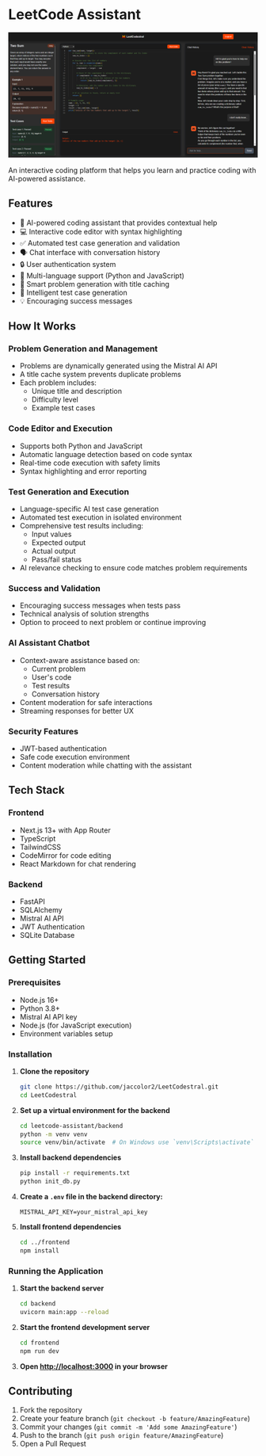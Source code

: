 ﻿# LeetCode Assistant

![Frontend Example](frontend_example.png)

An interactive coding platform that helps you learn and practice coding with AI-powered assistance.

## Features

- 🤖 AI-powered coding assistant that provides contextual help
- 💻 Interactive code editor with syntax highlighting
- ✅ Automated test case generation and validation
- 🗣️ Chat interface with conversation history
- 🔒 User authentication system
- 🔄 Multi-language support (Python and JavaScript)
- 🎯 Smart problem generation with title caching
- 🧪 Intelligent test case generation
- 💡 Encouraging success messages

## How It Works

### Problem Generation and Management

- Problems are dynamically generated using the Mistral AI API
- A title cache system prevents duplicate problems
- Each problem includes:
  - Unique title and description
  - Difficulty level
  - Example test cases


### Code Editor and Execution

- Supports both Python and JavaScript
- Automatic language detection based on code syntax
- Real-time code execution with safety limits
- Syntax highlighting and error reporting


### Test Generation and Execution

- Language-specific AI test case generation
- Automated test execution in isolated environment
- Comprehensive test results including:
  - Input values
  - Expected output
  - Actual output
  - Pass/fail status
- AI relevance checking to ensure code matches problem requirements

### Success and Validation

- Encouraging success messages when tests pass
- Technical analysis of solution strengths
- Option to proceed to next problem or continue improving


### AI Assistant Chatbot

- Context-aware assistance based on:
  - Current problem
  - User's code
  - Test results
  - Conversation history
- Content moderation for safe interactions
- Streaming responses for better UX

### Security Features

- JWT-based authentication
- Safe code execution environment
- Content moderation while chatting with the assistant


## Tech Stack

### Frontend

- Next.js 13+ with App Router
- TypeScript
- TailwindCSS
- CodeMirror for code editing
- React Markdown for chat rendering

### Backend

- FastAPI
- SQLAlchemy
- Mistral AI API
- JWT Authentication
- SQLite Database

## Getting Started

### Prerequisites

- Node.js 16+
- Python 3.8+
- Mistral AI API key
- Node.js (for JavaScript execution)
- Environment variables setup

### Installation

1. **Clone the repository**

    ```bash
    git clone https://github.com/jaccolor2/LeetCodestral.git
    cd LeetCodestral
    ```

2. **Set up a virtual environment for the backend**

    ```bash
    cd leetcode-assistant/backend
    python -m venv venv
    source venv/bin/activate  # On Windows use `venv\Scripts\activate`
    ```

3. **Install backend dependencies**

    ```bash
    pip install -r requirements.txt
    python init_db.py
    ```

4. **Create a `.env` file in the backend directory:**

    ```env
    MISTRAL_API_KEY=your_mistral_api_key
    ```

5. **Install frontend dependencies**

    ```bash
    cd ../frontend
    npm install
    ```

### Running the Application

1. **Start the backend server**

    ```bash
    cd backend
    uvicorn main:app --reload
    ```

2. **Start the frontend development server**

    ```bash
    cd frontend
    npm run dev
    ```

3. **Open [http://localhost:3000](http://localhost:3000) in your browser**


## Contributing

1. Fork the repository
2. Create your feature branch (`git checkout -b feature/AmazingFeature`)
3. Commit your changes (`git commit -m 'Add some AmazingFeature'`)
4. Push to the branch (`git push origin feature/AmazingFeature`)
5. Open a Pull Request

